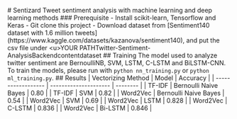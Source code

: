 #   S e n t i z a r d  
  
 T w e e t   s e n t i m e n t   a n a l y s i s   w i t h   m a c h i n e   l e a r n i n g   a n d   d e e p   l e a r n i n g   m e t h o d s  
  
 # # #   P r e r e q u i s i t e  
  
 -   I n s t a l l   s c i k i t - l e a r n ,   T e n s o r f l o w   a n d   K e r a s  
 -   G i t   c l o n e   t h i s   p r o j e c t  
 -   D o w n l o a d   d a t a s e t   f r o m   [ S e n t i m e n t 1 4 0   d a t a s e t   w i t h   1 . 6   m i l l i o n   t w e e t s ] ( h t t p s : / / w w w . k a g g l e . c o m / d a t a s e t s / k a z a n o v a / s e n t i m e n t 1 4 0 ) ,   a n d   p u t   t h e   c s v   f i l e   u n d e r   < u > Y O U R   P A T H \ T w i t t e r - S e n t i m e n t - A n a l y s i s \ B a c k e n d \ c o n t e n t \ d a t a s e t \  
  
 # #   T r a i n i n g  
  
 T h e   m o d e l   u s e d   t o   a n a l y z e   t w i t t e r   s e n t i m e n t   a r e   B e r n o u l l i N B ,   S V M ,   L S T M ,   C - L S T M   a n d   B i L S T M - C N N .  
  
 T o   t r a i n   t h e   m o d e l s ,   p l e a s e   r u n   w i t h   ` p y t h o n   n n _ t r a i n i n g . p y `   o r   ` p y t h o n   m l _ t r a i n i n g . p y ` .  
  
 # #   R e s u l t s  
  
 |   V e c t o r i z i n g   M e t h o d   |   M o d e l                                   |   A c c u r a c y   |  
 |   - - - - - - - - - - - - - - - - - -   |   - - - - - - - - - - - - - - - - - - - - -   |   - - - - - - - -   |  
 |   T F - I D F                           |   B e r n o u l l i   N a i v e   B a y e s   |   0 . 8 0           |  
 |   T F - I D F                           |   S V M                                       |   0 . 8 2           |  
 |   W o r d 2 V e c                       |   B e r n o u l l i   N a i v e   B a y e s   |   0 . 5 4           |  
 |   W o r d 2 V e c                       |   S V M                                       |   0 . 6 9           |  
 |   W o r d 2 V e c                       |   L S T M                                     |   0 . 8 2 8         |  
 |   W o r d 2 V e c                       |   C - L S T M                                 |   0 . 8 3 6         |  
 |   W o r d 2 V e c                       |   B i - L S T M                               |   0 . 8 4 6         |  
  
 